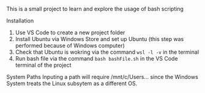 This is a small project to learn and explore the usage of bash scripting


Installation
1. Use VS Code to create a new project folder
2. Install Ubuntu via Windows Store and set up Ubuntu (this step was performed because of Windows computer)
3. Check that Ubuntu is wokring via the command `wsl -l -v` in the terminal
4. Run bash file via the command `bash bashFile.sh` in the VS Code terminal of the project

System Paths
Inputing a path will require /mnt/c/Users... since the Windows System treats the Linux subsytem as a different OS.
